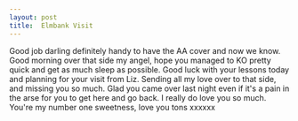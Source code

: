 ```yaml
---
layout: post
title:  Elmbank Visit
---
```

Good job darling definitely handy to have the AA cover and now we know. Good morning over that side my angel, hope you managed to KO pretty quick and get as much sleep as possible. Good luck with your lessons today and planning for your visit from Liz. Sending all my love over to that side, and missing you so much. Glad you came over last night even if it's a pain in the arse for you to get here and go back. I really do love you so much. You're my number one sweetness, love you tons xxxxxx
